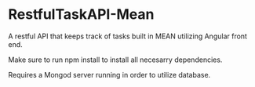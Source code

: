 # RestfulTaskAPI-Mean
A restful API that keeps track of tasks built in MEAN utilizing Angular front end.

Make sure to run npm install to install all necesarry dependencies. 

Requires a Mongod server running in order to utilize database.
